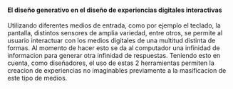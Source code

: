 #### El diseño generativo en el diseño de experiencias digitales interactivas

Utilizando diferentes medios de entrada, como por ejemplo el teclado, la pantalla, distintos sensores de amplia variedad, entre otros, se permite al usuario interactuar con los medios digitales de una multitud distinta de formas. Al momento de hacer esto
se da al computador una infinidad de informacion para generar otra infinidad de respuestas. Teniendo esto en cuenta, como diseñadores, el uso de estas 2 herramientas permiten la creacion de experiencias no imaginables previamente a la masificacion de 
este tipo de medios.
